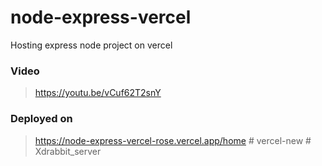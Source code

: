 # node-express-vercel
Hosting express node project on vercel

### Video
> https://youtu.be/vCuf62T2snY

### Deployed on
> https://node-express-vercel-rose.vercel.app/home
#   v e r c e l - n e w  
 #   X d r a b b i t _ s e r v e r  
 